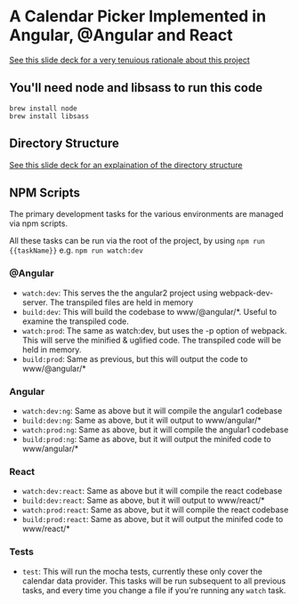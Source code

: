 # A Calendar Picker Implemented in Angular, @Angular and React

[See this slide deck for a very tenuious rationale about this project](http://slides.com/anthonymay/1-component)

## You'll need node and libsass to run this code

```
brew install node
brew install libsass
```

## Directory Structure

[See this slide deck for an explaination of the directory structure](http://slides.com/anthonymay/1-component/#/4)

## NPM Scripts
The primary development tasks for the various environments are managed via npm scripts.

All these tasks can be run via the root of the project, by using `npm run {{taskName}}` e.g. `npm run watch:dev`

### @Angular
- `watch:dev`: This serves the the angular2 project using webpack-dev-server. The transpiled files are held in memory
- `build:dev`: This will build the codebase to www/@angular/*. Useful to examine the transpiled code.
- `watch:prod`: The same as watch:dev, but uses the -p option of webpack. This will serve the minified & uglified code. The transpiled code will be held in memory.
- `build:prod`: Same as previous, but this will output the code to www/@angular/*
    
### Angular
- `watch:dev:ng`: Same as above but it will compile the angular1 codebase
- `build:dev:ng`: Same as above, but it will output to www/angular/*
- `watch:prod:ng`: Same as above, but it will compile the angular1 codebase
- `build:prod:ng`: Same as above, but it will output the minifed code to www/angular/*

### React
- `watch:dev:react`: Same as above but it will compile the react codebase
- `build:dev:react`: Same as above, but it will output to www/react/*
- `watch:prod:react`: Same as above, but it will compile the react codebase
- `build:prod:react`: Same as above, but it will output the minifed code to www/react/*

### Tests
- `test`: This will run the mocha tests, currently these only cover the calendar data provider. This tasks will be run subsequent to all previous tasks, and every time you change a file if you're running any `watch` task.
